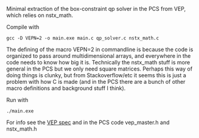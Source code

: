 Minimal extraction of the box-constraint qp solver in the PCS from VEP, which relies on nstx_math. 

Compile with 

`gcc -D VEPN=2 -o main.exe main.c qp_solver.c nstx_math.c`

The defining of the macro VEPN=2 in commandline is because the code is organized to pass around multidimensional arrays, and everywhere in the code needs to know how big it is. Technically the nstx_math stuff is more general in the PCS but we only need square matrices. Perhaps this way of doing things is clunky, but from Stackoverflow/etc it seems this is just a problem with how C is made (and in the PCS there are a bunch of other macro definitions and background stuff I think). 

Run with 

`./main.exe`

For info see the [VEP spec](https://docs.google.com/document/d/1Qhbk7MiGolmaRhRa7-8sl-yOGcHsVb9RWQPyULVm31s/edit#) and in the PCS code vep_master.h and nstx_math.h